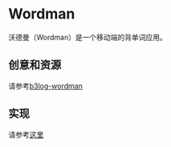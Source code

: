 Wordman
=======

沃德曼（Wordman）是一个移动端的背单词应用。

## 创意和资源 ##

请参考[b3log-wordman](https://github.com/b3log/b3log-wordman)

## 实现 ##

请参考[这里](https://github.com/b3log/b3log-wordman)
